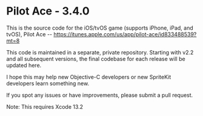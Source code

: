 # Pilot Ace - 3.4.0

This is the source code for the iOS/tvOS game (supports iPhone, iPad, and tvOS), Pilot Ace -- https://itunes.apple.com/us/app/pilot-ace/id833488539?mt=8

This code is maintained in a separate, private repository.  Starting with v2.2 and all subsequent versions, the final codebase for each release will be updated here.

I hope this may help new Objective-C developers or new SpriteKit developers learn something new.

If you spot any issues or have improvements, please submit a pull request.

Note: This requires Xcode 13.2
